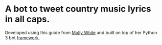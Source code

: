 # A bot to tweet country music lyrics in all caps.

Developed using this guide from [Molly White](http://blog.mollywhite.net/twitter-bots-pt2/) and built on top of her Python 3 bot [framework](https://github.com/molly/twitterbot_framework).

